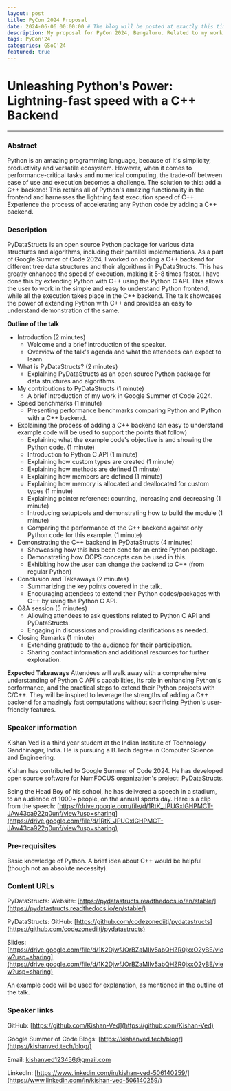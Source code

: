 ```yaml
---
layout: post
title: PyCon 2024 Proposal
date: 2024-06-06 00:00:00 # The blog will be posted at exactly this time and date (based on the US time mostly)
description: My proposal for PyCon 2024, Bengaluru. Related to my work done in PyDataStructs during GSoC 2024.
tags: PyCon'24
categories: GSoC'24
featured: true
---
```


# Unleashing Python's Power: Lightning-fast speed with a C++ Backend
---

### Abstract
Python is an amazing programming language, because of it's simplicity, productivity and versatile ecosystem. However, when it comes to performance-critical tasks and numerical computing, the trade-off between ease of use and execution becomes a challenge. The solution to this: add a C++ backend! This retains all of Python's amazing functionality in the frontend and harnesses the lightning fast execution speed of C++. Experience the process of accelerating any Python code by adding a C++ backend.

### Description
PyDataStructs is an open source Python package for various data structures and algorithms, including their parallel implementations. As a part of Google Summer of Code 2024, I worked on adding a C++ backend for different tree data structures and their algorithms in PyDataStructs. This has greatly enhanced the speed of execution, making it 5-8 times faster. I have done this by extending Python with C++ using the Python C API. This allows the user to work in the simple and easy to understand Python frontend, while all the execution takes place in the C++ backend. The talk showcases the power of extending Python with C++ and provides an easy to understand demonstration of the same.

**Outline of the talk**

 - Introduction (2 minutes)
    - Welcome and a brief introduction of the speaker.
    - Overview of the talk's agenda and what the attendees can expect to learn.
 - What is PyDataStructs? (2 minutes)
    - Explaining PyDataStructs as an open source Python package for data structures and algorithms.
 - My contributions to PyDataStructs (1 minute)
    - A brief introduction of my work in Google Summer of Code 2024.
 - Speed benchmarks (1 minute)
    - Presenting performance benchmarks comparing Python and Python with a C++ backend.
 - Explaining the process of adding a C++ backend (an easy to understand example code will be used to support the points that follow)
    - Explaining what the example code's objective is and showing the Python code. (1 minute)
    - Introduction to Python C API (1 minute)
    - Explaining how custom types are created (1 minute)
    - Explaining how methods are defined (1 minute)
    - Explaining how members are defined (1 minute)
    - Explaining how memory is allocated and deallocated for custom types (1 minute)
    - Explaining pointer reference: counting, increasing and decreasing (1 minute)
    - Introducing setuptools and demonstrating how to build the module (1 minute)
    - Comparing the performance of the C++ backend against only Python code for this example. (1 minute)
 - Demonstrating the C++ backend in PyDataStructs (4 minutes)
    - Showcasing how this has been done for an entire Python package.
    - Demonstrating how OOPS concepts can be used in this.
    - Exhibiting how the user can change the backend to C++ (from regular Python)
 - Conclusion and  Takeaways (2 minutes)
    - Summarizing the key points covered in the talk.
    - Encouraging attendees to extend their Python codes/packages with C++ by using the Python C API.
 - Q&A session (5 minutes)
    - Allowing attendees to ask questions related to Python C API and PyDataStructs.
    - Engaging in discussions and providing clarifications as needed.
 - Closing Remarks (1 minute)
    - Extending gratitude to the audience for their participation.
    - Sharing contact information and additional resources for further exploration.

**Expected Takeaways**
Attendees will walk away with a comprehensive understanding of Python C API's capabilities, its role in enhancing Python's performance, and the practical steps to extend their Python projects with C/C++. They will be inspired to leverage the strengths of adding a C++ backend for amazingly fast computations without sacrificing Python's user-friendly features.

### Speaker information
Kishan Ved is a third year student at the Indian Institute of Technology Gandhinagar, India. He is pursuing a B.Tech degree in Computer Science and Engineering.

Kishan has contributed to Google Summer of Code 2024. He has developed open source software for NumFOCUS organization's project: PyDataStructs.

Being the Head Boy of his school, he has delivered a speech in a stadium, to an audience of 1000+ people, on the annual sports day. Here is a clip from the speech: [https://drive.google.com/file/d/1RtK_JPUGxIGHPMCT-JAw43ca922g0unf/view?usp=sharing](https://drive.google.com/file/d/1RtK_JPUGxIGHPMCT-JAw43ca922g0unf/view?usp=sharing)

### Pre-requisites
Basic knowledge of Python. A brief idea about C++  would be helpful (though not an absolute necessity).

### Content URLs
PyDataStructs: Website: [https://pydatastructs.readthedocs.io/en/stable/](https://pydatastructs.readthedocs.io/en/stable/)

PyDataStructs: GitHub: [https://github.com/codezonediitj/pydatastructs](https://github.com/codezonediitj/pydatastructs)

Slides: [https://drive.google.com/file/d/1K2DjwfJOrBZaMIlv5abQHZR0jxxO2yBE/view?usp=sharing](https://drive.google.com/file/d/1K2DjwfJOrBZaMIlv5abQHZR0jxxO2yBE/view?usp=sharing)

An example code will be used for explanation, as mentioned in the outline of the talk.

### Speaker links
GitHub: [https://github.com/Kishan-Ved](https://github.com/Kishan-Ved)

Google Summer of Code Blogs: [https://kishanved.tech/blog/](https://kishanved.tech/blog/)

Email: kishanved123456@gmail.com

LinkedIn: [https://www.linkedin.com/in/kishan-ved-506140259/](https://www.linkedin.com/in/kishan-ved-506140259/)